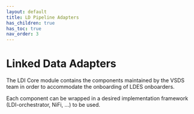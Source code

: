 ```yaml
---
layout: default
title: LD Pipeline Adapters
has_children: true
has_toc: true
nav_order: 3
---
```


# Linked Data Adapters

The LDI Core module contains the components maintained by the VSDS team in order to accommodate the onboarding of LDES onboarders.

Each component can be wrapped in a desired implementation framework (LDI-orchestrator, NiFi, ...) to be used.

